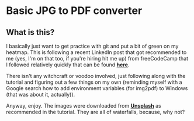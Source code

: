 # Basic JPG to PDF converter

## What is this?

I basically just want to get practice with git and put a bit of green on my heatmap. 
This is following a recent LinkedIn post that got recommended to me (yes, I'm on that
too, if you're hiring hit me up) from freeCodeCamp that I followed relatively quickly 
that can be found **[here](https://www.freecodecamp.org/news/convert-multiple-images-into-a-single-pdf-file-with-python/)**. 

There isn't any witchcraft or voodoo involved, just following along with the tutorial 
and figuring out a few things on my own (reminding myself with a Google search how to 
add environment variables (for img2pdf) to Windows (that was about it, actually)).

Anyway, enjoy.  The images were downloaded from **[Unsplash](https://unsplash.com)** as 
recommended in the tutorial.  They are all of waterfalls, because, why not?